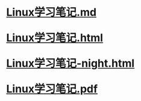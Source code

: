 <h1>

[Linux学习笔记.md](Linux学习笔记.md)

[Linux学习笔记.html](Linux学习笔记.html)

[Linux学习笔记-night.html](Linux学习笔记-night.html)

[Linux学习笔记.pdf](Linux学习笔记.pdf)

</h1>